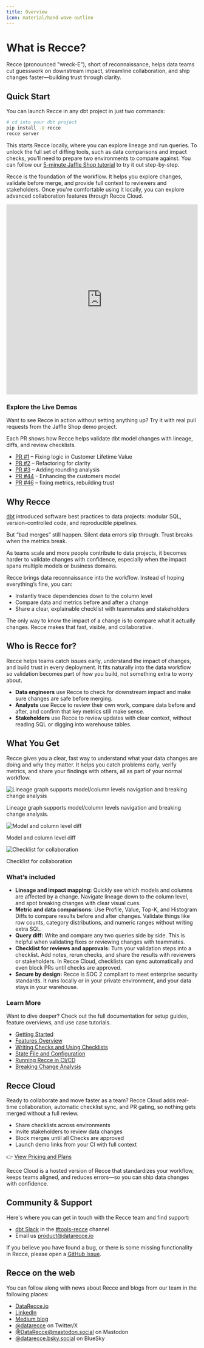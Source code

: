 ```yaml
---
title: Overview
icon: material/hand-wave-outline
---
```



# What is Recce?

Recce (pronounced "wreck-E"), short of reconnaissance, helps data teams cut guesswork on downstream impact, streamline collaboration, and ship changes faster—building trust through clarity.

## Quick Start

You can launch Recce in any dbt project in just two commands:

```bash
# cd into your dbt project
pip install -U recce
recce server
```

This starts Recce locally, where you can explore lineage and run queries. To unlock the full set of diffing tools, such as data comparisons and impact checks, you’ll need to prepare two environments to compare against. You can follow our [5-minute Jaffle Shop tutorial](https://docs.datarecce.io/get-started-jaffle-shop/) to try it out step-by-step.

Recce is the foundation of the workflow. It helps you explore changes, validate before merge, and provide full context to reviewers and stakeholders. Once you're comfortable using it locally, you can explore advanced collaboration features through Recce Cloud.

<iframe src="https://www.loom.com/embed/77a85411dbd046bf802d7786b2d47bf5?sid=40245a99-03d7-4687-b5fb-3d509489fc3b" frameborder="0" webkitallowfullscreen mozallowfullscreen allowfullscreen style="width: 100%; height: 500px;"></iframe>

### Explore the Live Demos

Want to see Recce in action without setting anything up? Try it with real pull requests from the Jaffle Shop demo project.

Each PR shows how Recce helps validate dbt model changes with lineage, diffs, and review checklists.

- [PR #1](https://github.com/DataRecce/jaffle_shop_duckdb/pull/1) – Fixing logic in Customer Lifetime Value
- [PR #2](https://github.com/DataRecce/jaffle_shop_duckdb/pull/2) – Refactoring for clarity
- [PR #3](https://github.com/DataRecce/jaffle_shop_duckdb/pull/3) – Adding rounding analysis
- [PR #44](https://github.com/DataRecce/jaffle_shop_duckdb/pull/44) – Enhancing the customers model
- [PR #46](https://github.com/DataRecce/jaffle_shop_duckdb/pull/46) – fixing metrics, rebuilding trust

## Why Recce

[dbt](https://www.getdbt.com/) introduced software best practices to data projects: modular SQL, version-controlled code, and reproducible pipelines.

But “bad merges” still happen. Silent data errors slip through. Trust breaks when the metrics break.

As teams scale and more people contribute to data projects, it becomes harder to validate changes with confidence, especially when the impact spans multiple models or business domains.

Recce brings data reconnaissance into the workflow. Instead of hoping everything’s fine, you can:

- Instantly trace dependencies down to the column level
- Compare data and metrics before and after a change
- Share a clear, explainable checklist with teammates and stakeholders

The only way to know the impact of a change is to compare what it actually changes. Recce makes that fast, visible, and collaborative.

## Who is Recce for?

Recce helps teams catch issues early, understand the impact of changes, and build trust in every deployment. It fits naturally into the data workflow so validation becomes part of how you build, not something extra to worry about.

- **Data engineers** use Recce to check for downstream impact and make sure changes are safe before merging.
- **Analysts** use Recce to review their own work, compare data before and after, and confirm that key metrics still make sense.
- **Stakeholders** use Recce to review updates with clear context, without reading SQL or digging into warehouse tables.

## What You Get

Recce gives you a clear, fast way to understand what your data changes are doing and why they matter. It helps you catch problems early, verify metrics, and share your findings with others, all as part of your normal workflow.

![Lineage graph supports model/column levels navigation and breaking change analysis](assets/images/home/lineage-readme1.png)

Lineage graph supports model/column levels navigation and breaking change analysis.

![Model and column level diff](assets/images/home/diff-readme2.png)

Model and column level diff

![Checklist for collaboration](assets/images/home/checklist-readme3.png)

Checklist for collaboration

### What’s included

- **Lineage and impact mapping:** Quickly see which models and columns are affected by a change. Navigate lineage down to the column level, and spot breaking changes with clear visual cues.
- **Metric and data comparisons:** Use Profile, Value, Top-K, and Histogram Diffs to compare results before and after changes. Validate things like row counts, category distributions, and numeric ranges without writing extra SQL.
- **Query diff:** Write and compare any two queries side by side. This is helpful when validating fixes or reviewing changes with teammates.
- **Checklist for reviews and approvals:** Turn your validation steps into a checklist. Add notes, rerun checks, and share the results with reviewers or stakeholders. In Recce Cloud, checklists can sync automatically and even block PRs until checks are approved.
- **Secure by design:** Recce is SOC 2 compliant to meet enterprise security standards. It runs locally or in your private environment, and your data stays in your warehouse.

### Learn More

Want to dive deeper? Check out the full documentation for setup guides, feature overviews, and use case tutorials.

- [Getting Started](https://docs.datarecce.io/get-started/)
- [Features Overview](https://docs.datarecce.io/features/lineage/)
- [Writing Checks and Using Checklists](https://docs.datarecce.io/features/checklist/)
- [State File and Configuration](https://docs.datarecce.io/features/state-file/)
- [Running Recce in CI/CD](https://docs.datarecce.io/guides/scenario-ci/)
- [Breaking Change Analysis](https://docs.datarecce.io/features/breaking-change-analysis/)

## Recce Cloud

Ready to collaborate and move faster as a team? Recce Cloud adds real-time collaboration, automatic checklist sync, and PR gating, so nothing gets merged without a full review.

- Share checklists across environments
- Invite stakeholders to review data changes
- Block merges until all Checks are approved
- Launch demo links from your CI with full context

👉 [View Pricing and Plans](https://datarecce.io/pricing)

Recce Cloud is a hosted version of Recce that standardizes your workflow, keeps teams aligned, and reduces errors—so you can ship data changes with confidence.

## Community & Support

Here's where you can get in touch with the Recce team and find support:

- [dbt Slack](https://www.getdbt.com/community/join-the-community) in the [#tools-recce](https://getdbt.slack.com/archives/C05C28V7CPP) channel
- Email us [product@datarecce.io](mailto:product@datarecce.io)

If you believe you have found a bug, or there is some missing functionality in Recce, please open a [GitHub Issue](https://github.com/DataRecce/recce/issues).

## Recce on the web

You can follow along with news about Recce and blogs from our team in the following places:

- [DataRecce.io](https://datarecce.io/)
- [LinkedIn](https://www.linkedin.com/company/datarecce)
- [Medium blog](https://medium.com/inthepipeline)
- [@datarecce](https://x.com/DataRecce) on Twitter/X
- [@DataRecce@mastodon.social](https://mastodon.social/@DataRecce) on Mastodon
- [@datarecce.bsky.social](https://bsky.app/profile/datarecce.bsky.social) on BlueSky
